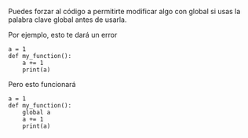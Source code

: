 Puedes forzar al código a permitirte modificar algo con global si usas la palabra clave global antes de usarla.

Por ejemplo, esto te dará un error

```
a = 1
def my_function():
    a += 1
    print(a)
```

Pero esto funcionará
```
a = 1
def my_function():
    global a
    a += 1
    print(a)
```